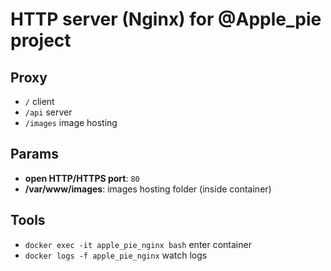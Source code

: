 # HTTP server (Nginx) for @Apple_pie project

## Proxy

   * `/` client
   * `/api` server
   * `/images` image hosting

## Params

   * **open HTTP/HTTPS port**: `80`
   * **/var/www/images**: images hosting folder (inside container)

## Tools

   * `docker exec -it apple_pie_nginx bash` enter container
   * `docker logs -f apple_pie_nginx` watch logs
